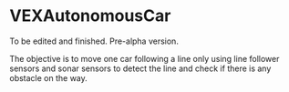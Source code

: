 # VEXAutonomousCar

To be edited and finished. Pre-alpha version.

The objective is to move one car following a line only using line follower sensors and sonar sensors to detect the line and check if there is any obstacle on the way.
